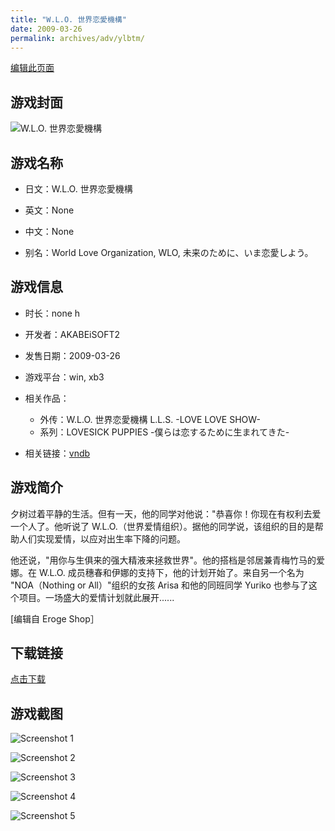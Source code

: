 ```yaml
---
title: "W.L.O. 世界恋愛機構"
date: 2009-03-26
permalink: archives/adv/ylbtm/
---
```

[编辑此页面](https://github.com/ACG-3/ADV3-source/blob/main/source/_posts/W.L.O.%20%E4%B8%96%E7%95%8C%E6%81%8B%E6%84%9B%E6%A9%9F%E6%A7%8B.md)

## 游戏封面

![W.L.O. 世界恋愛機構](https://pan.timero.xyz/d/onedrive/img_lib_001/W.L.O.%20%E4%B8%96%E7%95%8C%E6%81%8B%E6%84%9B%E6%A9%9F%E6%A7%8B_cover.avif)


## 游戏名称

- 日文：W.L.O. 世界恋愛機構
- 英文：None
- 中文：None

- 别名：World Love Organization, WLO, 未来のために、いま恋愛しよう。


## 游戏信息

- 时长：none h
- 开发者：AKABEiSOFT2
- 发售日期：2009-03-26
- 游戏平台：win, xb3
- 相关作品：
   - 外传：W.L.O. 世界恋愛機構 L.L.S. -LOVE LOVE SHOW-
   - 系列：LOVESICK PUPPIES -僕らは恋するために生まれてきた-

- 相关链接：[vndb](https://vndb.org/v1181)


## 游戏简介

夕树过着平静的生活。但有一天，他的同学对他说："恭喜你！你现在有权利去爱一个人了。他听说了 W.L.O.（世界爱情组织）。据他的同学说，该组织的目的是帮助人们实现爱情，以应对出生率下降的问题。

他还说，"用你与生俱来的强大精液来拯救世界"。他的搭档是邻居兼青梅竹马的爱娜。在 W.L.O. 成员穗春和伊娜的支持下，他的计划开始了。来自另一个名为 "NOA（Nothing or All）"组织的女孩 Arisa 和他的同班同学 Yuriko 也参与了这个项目。一场盛大的爱情计划就此展开......

[编辑自 Eroge Shop］


## 下载链接

[点击下载](https://pan.timero.xyz/onedrive/adv_lib_001/W.L.O.%20%E4%B8%96%E7%95%8C%E6%81%8B%E6%84%9B%E6%A9%9F%E6%A7%8B)


## 游戏截图


![Screenshot 1](https://pan.timero.xyz/d/onedrive/img_lib_001/W.L.O.%20%E4%B8%96%E7%95%8C%E6%81%8B%E6%84%9B%E6%A9%9F%E6%A7%8B_Screenshot_1.avif)

![Screenshot 2](https://pan.timero.xyz/d/onedrive/img_lib_001/W.L.O.%20%E4%B8%96%E7%95%8C%E6%81%8B%E6%84%9B%E6%A9%9F%E6%A7%8B_Screenshot_2.avif)

![Screenshot 3](https://pan.timero.xyz/d/onedrive/img_lib_001/W.L.O.%20%E4%B8%96%E7%95%8C%E6%81%8B%E6%84%9B%E6%A9%9F%E6%A7%8B_Screenshot_3.avif)

![Screenshot 4](https://pan.timero.xyz/d/onedrive/img_lib_001/W.L.O.%20%E4%B8%96%E7%95%8C%E6%81%8B%E6%84%9B%E6%A9%9F%E6%A7%8B_Screenshot_4.avif)

![Screenshot 5](https://pan.timero.xyz/d/onedrive/img_lib_001/W.L.O.%20%E4%B8%96%E7%95%8C%E6%81%8B%E6%84%9B%E6%A9%9F%E6%A7%8B_Screenshot_5.avif)

